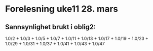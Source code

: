 # Forelesning uke11 28. mars
## Sannsynlighet brukt i oblig2:
  1.0/2 + 1.0/3 + 1.0/5 + 1.0/7 + 1.0/11 + 1.0/13 + 1.0/17 + 1.0/19 + 1.0/23 + 1.0/29 + 1.0/31 + 1.0/37 + 1.0/41 + 1.0/43 + 1.0/47

